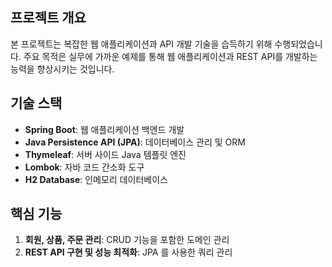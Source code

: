 ## 프로젝트 개요

본 프로젝트는 복잡한 웹 애플리케이션과 API 개발 기술을 습득하기 위해 수행되었습니다. 주요 목적은 실무에 가까운 예제를 통해 웹 애플리케이션과 REST API를 개발하는 능력을 향상시키는 것입니다.

## 기술 스택

- **Spring Boot**: 웹 애플리케이션 백엔드 개발
- **Java Persistence API (JPA)**: 데이터베이스 관리 및 ORM
- **Thymeleaf**: 서버 사이드 Java 템플릿 엔진
- **Lombok**: 자바 코드 간소화 도구
- **H2 Database**: 인메모리 데이터베이스

## 핵심 기능

1. **회원, 상품, 주문 관리**: CRUD 기능을 포함한 도메인 관리
2. **REST API 구현 및 성능 최적화**: JPA 를 사용한 쿼리 관리
